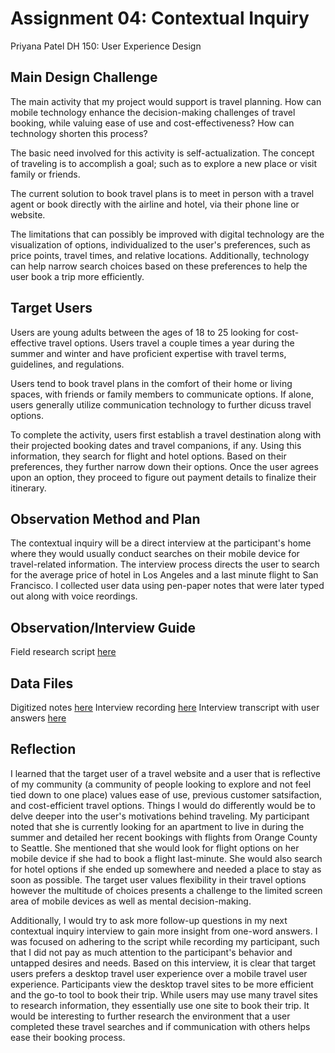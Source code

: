 # Assignment 04: Contextual Inquiry
Priyana Patel
DH 150: User Experience Design

## Main Design Challenge 
The main activity that my project would support is travel planning. How can mobile technology enhance the decision-making challenges of travel booking, while valuing ease of use and cost-effectiveness? How can technology shorten this process?

The basic need involved for this activity is self-actualization. The concept of traveling is to accomplish a goal; such as to explore a new place or visit family or friends.  

The current solution to book travel plans is to meet in person with a travel agent or book directly with the airline and hotel, via their phone line or website. 

The limitations that can possibly be improved with digital technology are the visualization of options, individualized to the user's preferences, such as price points, travel times, and relative locations. Additionally, technology can help narrow search choices based on these preferences to help the user book a trip more efficiently. 

## Target Users 
Users are young adults between the ages of 18 to 25 looking for cost-effective travel options. Users travel a couple times a year during the summer and winter and have proficient expertise with travel terms, guidelines, and regulations. 

Users tend to book travel plans in the comfort of their home or living spaces, with friends or family members to communicate options. If alone, users generally utilize communication technology to further dicuss travel options. 

To complete the activity, users first establish a travel destination along with their projected booking dates and travel companions, if any. Using this information, they search for flight and hotel options. Based on their preferences, they further narrow down their options. Once the user agrees upon an option, they proceed to figure out payment details to finalize their itinerary. 

## Observation Method and Plan
The contextual inquiry will be a direct interview at the participant's home where they would usually conduct searches on their mobile device for travel-related information. The interview process directs the user to search for the average price of hotel in Los Angeles and a last minute flight to San Francisco. I collected user data using pen-paper notes that were later typed out along with voice reordings. 

## Observation/Interview Guide 
Field research script [here](https://docs.google.com/document/d/1cPYKT5l8HgG3cQOQbNtYqccrieK7iGrtfc0FjQBzZb0/edit?usp=sharing)

## Data Files
Digitized notes [here](https://docs.google.com/document/d/1dIze2Kohwfgc7zmluiID8JnY_U_b89Exp4SRKlzYJjM/edit?usp=sharing)
Interview recording [here](https://drive.google.com/file/d/173GMr41ba-cl6QG1zD_KhwG7NplaXxV6/view?usp=sharing)
Interview transcript with user answers [here](https://docs.google.com/document/d/1HxZYK0fWK7NQGvmX5pIQPBifXRYjOkNCuyJQlur5tE0/edit?usp=sharing)

## Reflection 
I learned that the target user of a travel website and a user that is reflective of my community (a community of people looking to explore and not feel tied down to one place) values ease of use, previous customer satsifaction, and cost-efficient travel options. Things I would do differently would be to delve deeper into the user's motivations behind traveling. My participant noted that she is currently looking for an apartment to live in during the summer and detailed her recent bookings with flights from Orange County to Seattle. She mentioned that she would look for flight options on her mobile device if she had to book a flight last-minute. She would also search for hotel options if she ended up somewhere and needed a place to stay as soon as possible. The target user values flexibility in their travel options however the multitude of choices presents a challenge to the limited screen area of mobile devices as well as mental decision-making. 

Additionally, I would try to ask more follow-up questions in my next contextual inquiry interview to gain more insight from one-word answers. I was focused on adhering to the script while recording my participant, such that I did not pay as much attention to the participant's behavior and untapped desires and needs. Based on this interview, it is clear that target users prefers a desktop travel user experience over a mobile travel user experience. Participants view the desktop travel sites to be more efficient and the go-to tool to book their trip. While users may use many travel sites to research information, they essentially use one site to book their trip. It would be interesting to further research the environment that a user completed these travel searches and if communication with others helps ease their booking process.   
